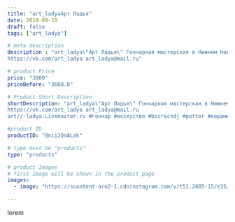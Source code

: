```yaml
---
title: "art_ladyaАрт Ладья"
date: 2018-09-10
draft: false
tags: ["art_ladya"]

# meta description
description : "art_ladya\"Арт Ладья\" Гончарная мастерская в Нижнем Новгороде. Изготовление керамики и мастер//-классы по обучению. 
https://vk.com/art_ladya art_ladya@mail.ru"

# product Price
price: "3000"
priceBefore: "3600.0"

# Product Short Description
shortDescription: "art_ladya\"Арт Ладья\" Гончарная мастерская в Нижнем Новгороде. Изготовление керамики и мастер//-классы по обучению. 
https://vk.com/art_ladya art_ladya@mail.ru 
art//-ladya.Livemaster.ru #гончар #исскуство #bccrecndj #potter #керамикадляинтерьера #керамикаручнаяработа #гончарнаямастерская #керамиканазаказ #handmade #okarina #керамика #эксклюзивнаякерамика #music #ceramicar #claygoods #музыка #earthenware #ceramic #design #окарина #ocarina #flute #ceramicart #керамическаяфлейта #флейта #clay #авторскаякерамика"

#product ID
productID: "Bnii2OnALak"

# type must be "products"
type: "products"

# product Images
# first image will be shown in the product page
images:
  - image: "https://scontent-arn2-1.cdninstagram.com/v/t51.2885-15/e35/40637090_318773545337954_8681069781164809811_n.jpg?se=7&tp=1&_nc_ht=scontent-arn2-1.cdninstagram.com&_nc_cat=102&_nc_ohc=V5kSTOZRigIAX9QHx3m&ccb=7-4&oh=c83ae7955be644458243d91d7a860655&oe=6083782A&_nc_sid=86f79a&ig_cache_key=MTg2NTIwNjQ1NTgwNDY3MTY1Mg%3D%3D.2-ccb7-4"

---
```

lorem
